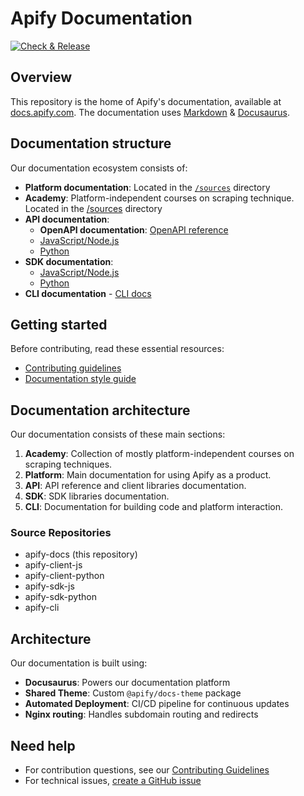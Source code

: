 # Apify Documentation

[![Check & Release](https://github.com/apify/apify-docs/actions/workflows/test.yaml/badge.svg)](https://github.com/apify/apify-docs/actions/workflows/test.yaml)

## Overview

This repository is the home of Apify's documentation, available at [docs.apify.com](https://docs.apify.com/). The documentation uses [Markdown](https://github.com/adam-p/markdown-here/wiki/Markdown-Cheatsheet) & [Docusaurus](https://docusaurus.io/).

## Documentation structure

Our documentation ecosystem consists of:

- **Platform documentation**: Located in the [`/sources`](https://github.com/apify/apify-docs/tree/master/sources) directory
- **Academy**: Platform-independent courses on scraping technique. Located in the [/sources](https://github.com/apify/apify-docs/tree/master/sources) directory
- **API documentation**:
  - **OpenAPI documentation**: [OpenAPI reference](https://docs.apify.com/api/v2)
  - [JavaScript/Node.js](https://docs.apify.com/api/client/js/)
  - [Python](https://docs.apify.com/api/client/python/)
- **SDK documentation**:
  - [JavaScript/Node.js](https://docs.apify.com/sdk/js/)
  - [Python](https://docs.apify.com/sdk/python/)
- **CLI documentation** - [CLI docs](https://docs.apify.com/cli/)

## Getting started

Before contributing, read these essential resources:

- [Contributing guidelines](CONTRIBUTING.md)
- [Documentation style guide](CONTRIBUTING.md#style-guide)

## Documentation architecture

Our documentation consists of these main sections:

1. **Academy**: Collection of mostly platform-independent courses on scraping techniques.
2. **Platform**: Main documentation for using Apify as a product.
3. **API**: API reference and client libraries documentation.
4. **SDK**: SDK libraries documentation.
5. **CLI**: Documentation for building code and platform interaction.

### Source Repositories

- apify-docs (this repository)
- apify-client-js
- apify-client-python
- apify-sdk-js
- apify-sdk-python
- apify-cli

## Architecture

Our documentation is built using:

- **Docusaurus**: Powers our documentation platform
- **Shared Theme**: Custom `@apify/docs-theme` package
- **Automated Deployment**: CI/CD pipeline for continuous updates
- **Nginx routing**: Handles subdomain routing and redirects

## Need help

- For contribution questions, see our [Contributing Guidelines](CONTRIBUTING.md)
- For technical issues, [create a GitHub issue](https://github.com/apify/apify-docs/issues/new)

